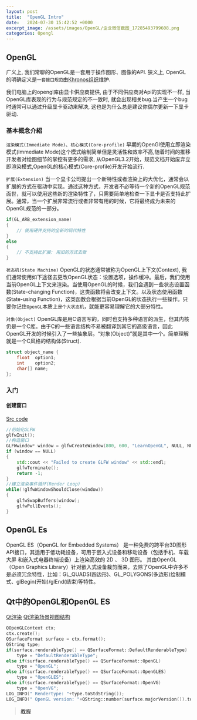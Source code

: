 ```yaml
---
layout: post
title:  "OpenGL Intro"
date:   2024-07-30 15:42:52 +0000
excerpt_image: /assets/images/OpenGL/企业微信截图_17285493799608.png
categories: Opengl
---
```


## OpenGL

广义上, 我们常聊的OpenGL是一套用于操作图形、图像的API. 狭义上, OpenGL的明确定义是`一套接口规范`由[Khronos组织](https://www.khronos.org/)维护.

我们电脑上的opengl库由显卡供应商提供, 由于不同供应商对Api的实现不一样, 当OpenGL库表现的行为与规范规定的不一致时, 就会出现相关bug.当产生一个bug时通常可以通过升级显卡驱动来解决, 这也是为什么总是建议你偶尔更新一下显卡驱动.


### 基本概念介紹
`渲染模式(Immediate Mode)`、`核心模式(Core-profile)`
早期的OpenGl使用立即渲染模式(Immediate Mode)这个模式绘制简单但是灵活性和效率不高,随着时间的推移开发者对绘图细节的掌控有更多的需求, 从OpenGL3.2开始，规范文档开始废弃立即渲染模式,OpenGL的核心模式(Core-profile)开发开始流行.

`扩展(Extension)`
当一个显卡公司提出一个新特性或者渲染上的大优化，通常会以扩展的方式在驱动中实现。通过这种方式，开发者不必等待一个新的OpenGL规范面世，就可以使用这些新的渲染特性了，只需要简单地检查一下显卡是否支持此扩展。通常，当一个扩展非常流行或者非常有用的时候，它将最终成为未来的OpenGL规范的一部分。
```c++
if(GL_ARB_extension_name)
{
    // 使用硬件支持的全新的现代特性
}
else
{
    // 不支持此扩展: 用旧的方式去做
}
```

`状态机(State Machine)`
OpenGL的状态通常被称为OpenGL上下文(Context), 我们通常使用如下途径去更改OpenGL状态：设置选项，操作缓冲。最后，我们使用当前OpenGL上下文来渲染。当使用OpenGL的时候，我们会遇到一些状态设置函数(State-changing Function)，这类函数将会改变上下文。以及状态使用函数(State-using Function)，这类函数会根据当前OpenGL的状态执行一些操作。只要你记住`OpenGL`本质上`是个大状态机`，就能更容易理解它的大部分特性。

`对象(Object)`
OpenGL库是用C语言写的，同时也支持多种语言的派生，但其内核仍是一个C库。由于C的一些语言结构不易被翻译到其它的高级语言，因此OpenGL开发的时候引入了一些抽象层。“对象(Object)”就是其中一个。简单理解就是一个C风格的结构体(Struct).
```c++
struct object_name {
    float  option1;
    int    option2;
    char[] name;
};
```

###  入门

#### 创建窗口
[Src code](https://learnopengl.com/code_viewer_gh.php?code=src/1.getting_started/1.2.hello_window_clear/hello_window_clear.cpp)
```c++
//初始化GLFW
glfwInit();
//构造窗口
GLFWwindow* window = glfwCreateWindow(800, 600, "LearnOpenGL", NULL, NULL);
if (window == NULL)
{
    std::cout << "Failed to create GLFW window" << std::endl;
    glfwTerminate();
    return -1;
}
//建立渲染事件循环(Render Loop)
while(!glfwWindowShouldClose(window))
{
    glfwSwapBuffers(window);
    glfwPollEvents();    
}
```

## OpenGL Es

OpenGL ES（OpenGL for Embedded Systems） 是一种免费的跨平台3D图形 API接口，其适用于低功耗设备，可用于嵌入式设备和移动设备（包括手机、车载大屏 和嵌入式电器终端设备）上渲染高效的 2D 、 3D 图形。
其由OpenGL（Open Graphics Library）针对嵌入式设备裁剪而来，去除了OpenGL中许多不是必须冗余特性，比如：GL_QUADS(四边形)、GL_POLYGONS(多边形)绘制模式、glBegin(开始)/glEnd(结束)等特性。

## Qt中的OpenGL和OpenGL ES

[Qt渲染](https://doc.qt.io/qt-5/qtgui-index.html)
[Qt渲染场景视图结构](https://doc.qt.io/qt-5/qtquick-visualcanvas-scenegraph.html)

```c++
QOpenGLContext ctx;
ctx.create();
QSurfaceFormat surface = ctx.format();
QString type;
if(surface.renderableType() == QSurfaceFormat::DefaultRenderableType)
    type = "DefaultRenderableType";
else if(surface.renderableType() == QSurfaceFormat::OpenGL)
    type = "OpenGL";
else if(surface.renderableType() == QSurfaceFormat::OpenGLES)
    type = "OpenGLES";
else if(surface.renderableType() == QSurfaceFormat::OpenVG)
    type = "OpenVG";
LOG_INFO(" Rendertype: "+type.toStdString());
LOG_INFO(" OpenGL version: "+QString::number(surface.majorVersion()).toStdString()+"."+QString::number(surface.minorVersion()).toStdString());
```

> [教程](https://learnopengl-cn.github.io/)